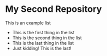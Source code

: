 # My Second Repository

This is an example list
* This is the first thing in the list
* This is the second thing in the list
* This is the last thing in the list
* Just kidding! This is the last!